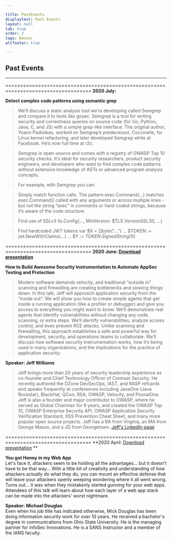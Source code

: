 ```yaml
---

title: PastEvents
displaytext: Past Events
layout: null
tab: true
order: 2
tags: Denver
altfooter: true

---
```


## Past Events
<hr>

===================================================================================
**2020 July:**

**Detect complex code patterns using semantic grep** <br>
>We’ll discuss a static analysis tool we’re developing called Semgrep and compare it to tools like gosec. Semgrep is a tool for writing security and correctness queries on source code (for Go, Python, Java, C, and JS) with a simple grep-like interface. The original author, Yoann Padioleau, worked on Semgrep’s predecessor, Coccinelle, for Linux kernel refactoring, and later developed Semgrep while at Facebook. He’s now full time at r2c.

>Semgrep is open-source and comes with a registry of OWASP Top 10 security checks. It’s ideal for security researchers, product security engineers, and developers who want to find complex code patterns without extensive knowledge of ASTs or advanced program analysis concepts.

>For example, with Semgrep you can:

>Simply match function calls. The pattern exec.Command(…) matches exec.Command() called with any arguments or across multiple lines - but not the string “exec” in comments or hard-coded strings, because it’s aware of the code structure.

>Find use of SSLv3 tls.Config{…, MinVersion: $TLS.VersionSSL30, …}

>Find hardcoded JWT tokens var $X = []byte(“…”) … $TOKEN := jwt.NewWithClaims(…) … $Y := $TOKEN.SignedString($X)

===================================================================================
**2020 June:  [Download presentation](zz_presentations_2020_06.pdf)**

**How to Build Awesome Security Instrumentation to Automate AppSec Testing and Protection** <br>
>Modern software demands velocity, and traditional “outside in” scanning and firewalling are creating bottlenecks and slowing things down. In this talk, Jeff will approach application security from the “inside out”. We will show you how to create simple agents that get inside a running application (like a profiler or debugger) and give you access to everything you might want to know. We’ll demonstrate real agents that identify vulnerabilities without changing any code, scanning, or extra steps. We’ll identify vulnerabilities, analyze access control, and even prevent RCE attacks. Unlike scanning and firewalling, this approach establishes a safe and powerful way for development, security, and operations teams to collaborate. We’ll discuss how software security instrumentation works, how it’s being used in many organizations, and the implications for the practice of application security.

**Speaker:  Jeff Williams** 
<br>
>Jeff brings more than 20 years of security leadership experience as co-founder and Chief Technology Officer of Contrast Security. He recently authored the DZone DevSecOps, IAST, and RASP refcards and speaks frequently at conferences including JavaOne (Java Rockstar), BlackHat, QCon, RSA, OWASP, Velocity, and PivotalOne. Jeff is also a founder and major contributor to OWASP, where he served as Global Chairman for 9 years, and created the OWASP Top 10, OWASP Enterprise Security API, OWASP Application Security Verification Standard, XSS Prevention Cheat Sheet, and many more popular open source projects. Jeff has a BA from Virginia, an MA from George Mason, and a JD from Georgetown. <a href="https://www.linkedin.com/in/planetlevel/" target="_blank">Jeff's LinkedIn page</a>

===================================================================================
**2020 April:  [Download presentation](zz_presentations_2020_04.pdf) **

**You got Honey in my Web App** <br>
Let's face it, attackers seem to be holding all the advantages... but it doesn't have to be that way... With a little bit of creativity and understanding of how attackers actually do what they do, you can mount an effective defense that will leave your attackers openly weeping wondering where it all went wrong. Turns out... it was when they mistakenly started gunning for your web apps. Attendees of this talk will learn about how each layer of a web app stack can be made into the attackers' worst nightmare.

**Speaker:  Michael Douglas** <br>
Even when his job title has indicated otherwise, Mick Douglas has been doing information security work for over 10 years. He received a bachelor's degree in communications from Ohio State University. He is the managing partner for InfoSec Innovations. He is a SANS Instructor and a member of the IANS faculty.